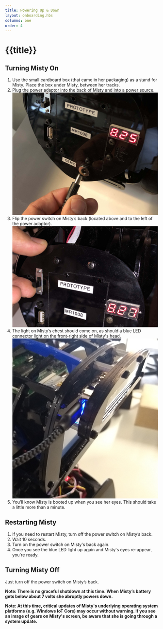 ```yaml
---
title: Powering Up & Down
layout: onboarding.hbs
columns: one
order: 4
---
```


# {{title}}

## Turning Misty On

1. Use the small cardboard box (that came in her packaging) as a stand for Misty. Place the box under Misty, between her tracks.
2. Plug the power adaptor into the back of Misty and into a power source.![power adaptor plug](../../../assets/images/power_adaptor_plug.jpg)
3. Flip the power switch on Misty’s back (located above and to the left of the power adaptor). ![power switch](../../../assets/images/power_switch.jpg)
4. The light on Misty’s chest should come on, as should a blue LED connector light on the front-right side of Misty's head. ![blue light](../../../assets/images/blue_light.jpg)
5. You’ll know Misty is booted up when you see her eyes. This should take a little more than a minute.

## Restarting Misty

1. If you need to restart Misty, turn off the power switch on Misty’s back.
2. Wait 10 seconds.
3. Turn on the power switch on Misty's back again.
4. Once you see the blue LED light up again and Misty's eyes re-appear, you're ready.

## Turning Misty Off

Just turn off the power switch on Misty’s back.

**Note: There is no graceful shutdown at this time. When Misty’s battery gets below about 7 volts she abruptly powers down.**

**Note: At this time, critical updates of Misty's underlying operating system platforms (e.g. Windows IoT Core) may occur without warning. If you see an image of gears on Misty's screen, be aware that she is going through a system update.**

